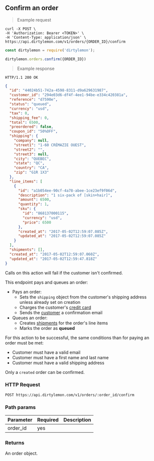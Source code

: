 ## Confirm an order

> Example request

```shell
curl -X POST \
-H 'Authorization: Bearer <TOKEN>' \
-H 'Content-Type: application/json' \
https://api.dirtylemon.com/v1/orders/{ORDER_ID}/confirm
```

```javascript
const dirtylemon = require('dirtylemon');

dirtylemon.orders.confirm({ORDER_ID})
```

> Example response

```http
HTTP/1.1 200 OK
```

```json
{
  "id": "44024b51-742a-4598-8311-d9a629631987",
  "customer_id": "294e03d6-df4f-4ee1-94be-e334c420381a",
  "reference": "d7590e",
  "status": "queued",
  "currency": "usd",
  "tax": 0,
  "shipping_fee": 0,
  "total": 6500,
  "preordered": false,
  "coupon_id": "50%OFF",
  "shipping": {
    "company": null,
    "street1": "1-60 CRÉMAZIE OUEST",
    "street2": "",
    "street3": null,
    "city": "QUEBEC",
    "state": "QC",
    "country": "CA",
    "zip": "G1R 1X3"
  },
  "line_items": [
    {
      "id": "a1b054ee-90cf-4a78-abee-1ce23ef9f06d",
      "description": "1 six-pack of [skin+hair]",
      "amount": 6500,
      "quantity": 1,
      "sku": {
        "id": "868137000115",
        "currency": "usd",
        "price": 6500
      },
      "created_at": "2017-05-02T12:59:07.085Z",
      "updated_at": "2017-05-02T12:59:07.085Z"
    }
  ],
  "shipments": [],
  "created_at": "2017-05-02T12:59:07.060Z",
  "updated_at": "2017-05-02T12:59:47.818Z"
}
```

<aside class="notice">
  Calls on this action will fail if the customer isn't confirmed.
</aside>

This endpoint pays and queues an order:

  - Pays an order:
    - Sets the `shipping` object from the customer's shipping address unless already set on creation
    - Charges the customer's [credit card](#cards)
    - Sends the [customer](#customers) a confirmation email
  - Queues an order:
    - Creates [shipments](#shipments) for the order's line items
    - Marks the order as __queued__

For this action to be successful, the same conditions than for paying an order must be met:

  - Customer must have a valid email
  - Customer must have a first name and last name
  - Customer must have a valid shipping address

Only a `created` order can be confirmed.


### HTTP Request

`POST https://api.dirtylemon.com/v1/orders/:order_id/confirm`

### Path params

| Parameter | Required | Description |
| --------- | -------- | ------------|
| order_id | yes |  |

### Returns

An order object.
